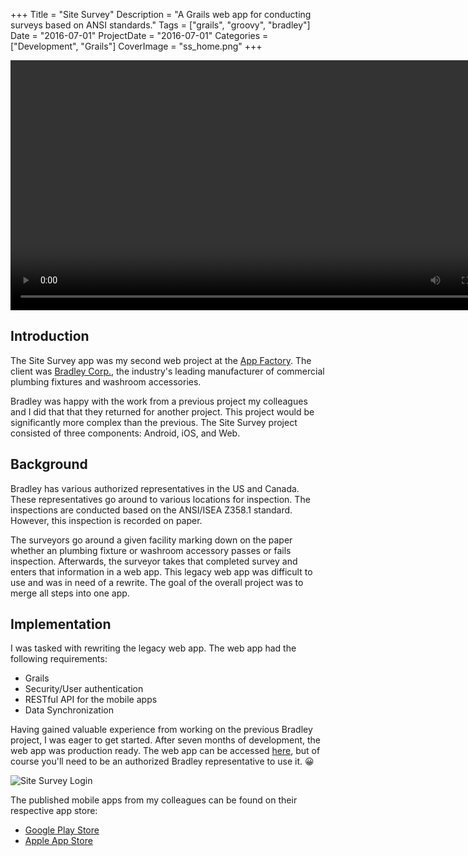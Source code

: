 +++
Title = "Site Survey"
Description = "A Grails web app for conducting surveys based on ANSI standards."
Tags = ["grails", "groovy", "bradley"]
Date = "2016-07-01"
ProjectDate = "2016-07-01"
Categories = ["Development", "Grails"]
CoverImage = "ss_home.png"
+++

<video src="/media/ss_video.webm" autoplay controls loop height="400px">Sorry, your browser doesn't support embedded videos.</video>

## Introduction

The Site Survey app was my second web project at the [App Factory](http://appfactoryuwp.com/). The client was [Bradley Corp.](https://www.bradleycorp.com/), the industry's leading manufacturer of commercial plumbing fixtures and washroom accessories.

Bradley was happy with the work from a previous project my colleagues and I did that that they returned for another project. This project would be significantly more complex than the previous. The Site Survey project consisted of three components: Android, iOS, and Web.

## Background

Bradley has various authorized representatives in the US and Canada. These representatives go around to various locations for inspection. The inspections are conducted based on the ANSI/ISEA Z358.1 standard. However, this inspection is recorded on paper.

The surveyors go around a given facility marking down on the paper whether an plumbing fixture or washroom accessory passes or fails inspection. Afterwards, the surveyor takes that completed survey and enters that information in a web app. This legacy web app was difficult to use and was in need of a rewrite. The goal of the overall project was to merge all steps into one app.

## Implementation

I was tasked with rewriting the legacy web app. The web app had the following requirements:

* Grails
* Security/User authentication
* RESTful API for the mobile apps
* Data Synchronization

Having gained valuable experience from working on the previous Bradley project, I was eager to get started. After seven months of development, the web app was production ready. The web app can be accessed [here](https://bradleycorp.com/sitesurveytool), but of course you'll need to be an authorized Bradley representative to use it. 😀

![Site Survey Login](/img/ss_login.png)

The published mobile apps from my colleagues can be found on their respective app store:

* [Google Play Store](https://play.google.com/store/apps/details?id=edu.uwp.appfactory.bradleyaudit)
* [Apple App Store](https://itunes.apple.com/us/app/bradley-site-survey/id1208557715)
